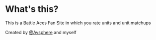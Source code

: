 # What's this?

This is a Battle Aces Fan Site in which you rate units and unit matchups

Created by [@Avsphere](https://github.com/Avsphere) and myself
